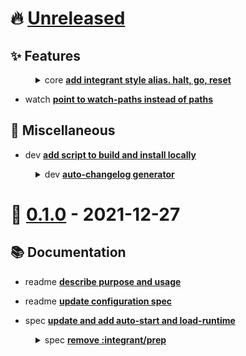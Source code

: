 # 🔥 [Unreleased](https://github.com/tami5/clj-dev)

## <!-- 0 -->✨ Features



<dl><dd><details><summary>core <b><a href="https://github.com/tami5/clj-dev/commit/d0c258c087938d82543272ce1d3bede8268983bc">add integrant style alias. halt, go, reset</a></b></summary><br /><sup>This should be easier for people coming using integrant and integrant-repl.</sup></details></dd></dl>




- watch <b><a href="https://github.com/tami5/clj-dev/commit/fa8935dbe1f7fbba4fb0ed4e289045d2ca0af2cf">point to watch-paths instead of paths</a></b>

## <!-- 6 -->👷 Miscellaneous



- dev <b><a href="https://github.com/tami5/clj-dev/commit/9cd6839a0cf589704ffc396cb8e90f492a513f90">add script to build and install locally</a></b>
<dl><dd><details><summary>dev <b><a href="https://github.com/tami5/clj-dev/commit/8c3ee8dee57d7fd749f4f03763389e7571b1949a">auto-changelog generator</a></b></summary><br /><sup>Now, what's missing is a github action to automatically do that 🙈</sup></details></dd></dl>



# 🎉 [0.1.0](https://github.com/tami5/clj-dev/tree/0.1.0) - 2021-12-27

## <!-- 4 -->📚 Documentation



- readme <b><a href="https://github.com/tami5/clj-dev/commit/601d035b3411fd2e22cd6e4de698b3c937e8eaf6">describe purpose and usage</a></b>
- readme <b><a href="https://github.com/tami5/clj-dev/commit/5aba38d19e282ca0192857b19eba55717f737560">update configuration spec</a></b>



- spec <b><a href="https://github.com/tami5/clj-dev/commit/7869cd70e0158475715999e47d1587f6667e7a3e">update and add auto-start and load-runtime</a></b>
<dl><dd><details><summary>spec <b><a href="https://github.com/tami5/clj-dev/commit/24fe286ea5b4c0b7491de23c100c14d60660cf3b">remove :integrant/prep</a></b></summary><br /><sup>The point of ig/set-prep function is to read configuration and not to
produce side effects.

Though, It might be important for custom integrant setup, which is out
of scope right now.</sup></details></dd></dl>



